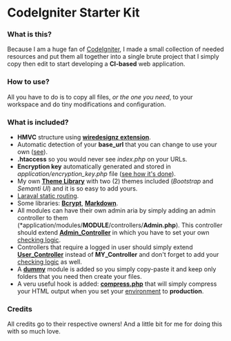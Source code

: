 # CodeIgniter Starter Kit

### What is this?
Because I am a huge fan of [CodeIgniter](https://www.codeigniter.com/), I made a small collection of needed resources and put them all together into a single brute project that I simply copy then edit to start developing a __CI-based__ web application.
### How to use?
All you have to do is to copy all files, *or the one you need*, to your workspace and do tiny modifications and configuration.
### What is included?

 - __HMVC__ structure using __[wiredesignz extension](https://bitbucket.org/wiredesignz/codeigniter-modular-extensions-hmvc)__.
 - Automatic detection of your __base_url__ that you can change to use your own ([see](https://github.com/bkader/CodeIgniter/blob/master/application/config/config.php#L26)).
 - __.htaccess__ so you would never see *index.php* on your URLs.
 - __Encryption key__ automatically generated and stored in *application/encryption_key.php* file ([see how it's done](https://github.com/bkader/CodeIgniter/blob/master/application/config/config.php#L333)).
 - My own __[Theme Library](https://github.com/bkader/ci-theme)__ with two (2) themes included  (*Bootstrap* and *Semanti UI*) and it is so easy to add yours.
 - [Laraval static routing](https://github.com/Patroklo/codeigniter-static-laravel-routes).
 - Some libraries: __[Bcrypt](http://www.github.com/studiousapp/codeigniter-bcrypt)__, __[Markdown](https://github.com/jonlabelle/ci-markdown)__.
 - All modules can have their own admin aria by simply adding an admin controller to them (*application/modules/**MODULE**/controllers/**Admin.php**). This controller should extend **[Admin_Controller](https://github.com/bkader/CodeIgniter/blob/master/application/core/MY_Controller.php#L141)** in which you have to set your own [checking logic](https://github.com/bkader/CodeIgniter/blob/master/application/core/MY_Controller.php#L149).
 - Controllers that require a logged in user should simply extend **[User_Controller](https://github.com/bkader/CodeIgniter/blob/master/application/core/MY_Controller.php#L112)** instead of **MY_Controller** and don't forget to add your [checking logic](https://github.com/bkader/CodeIgniter/blob/master/application/core/MY_Controller.php#L120) as well.
 - A **[dummy](https://github.com/bkader/CodeIgniter/tree/master/application/modules/dummy)** module is added so you simply copy-paste it and keep only folders that you need then create your files.
 - A veru useful hook is added: __[compress.php](https://github.com/bkader/CodeIgniter/blob/master/application/hooks/compress.php)__ that will simply compress your HTML output when you set your [environment](https://github.com/bkader/CodeIgniter/blob/master/index.php#L56) to __production__.
### Credits
All credits go to their respective owners! And a little bit for me for doing this with so much love.
